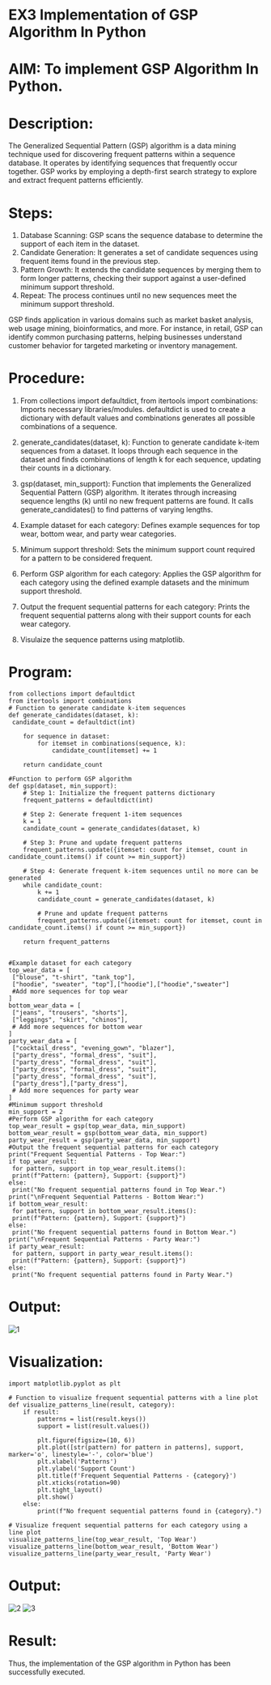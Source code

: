 # EX3 Implementation of GSP Algorithm In Python
# AIM: To implement GSP Algorithm In Python.
# Description:

The Generalized Sequential Pattern (GSP) algorithm is a data mining technique used for discovering frequent patterns within a sequence database. It operates by identifying sequences that frequently occur together. GSP works by employing a depth-first search strategy to explore and extract frequent patterns efficiently.
# Steps:
   
   1. Database Scanning: GSP scans the sequence database to determine the support of each item in the dataset.
   2. Candidate Generation: It generates a set of candidate sequences using frequent items found in the previous step.
   3. Pattern Growth: It extends the candidate sequences by merging them to form longer patterns, checking their support against a user-defined minimum support threshold.
   4. Repeat: The process continues until no new sequences meet the minimum support threshold.

GSP finds application in various domains such as market basket analysis, web usage mining, bioinformatics, and more. For instance, in retail, GSP can identify common purchasing patterns, helping businesses understand customer behavior for targeted marketing or inventory management. 
# Procedure:

1. From collections import defaultdict, from itertools import combinations: Imports necessary libraries/modules. defaultdict is used to create a dictionary with default values and combinations generates all possible combinations of a sequence.

2. generate_candidates(dataset, k): Function to generate candidate k-item sequences from a dataset. It loops through each sequence in the dataset and finds combinations of length k for each sequence, updating their counts in a dictionary.

3. gsp(dataset, min_support): Function that implements the Generalized Sequential Pattern (GSP) algorithm. It iterates through increasing sequence lengths (k) until no new frequent patterns are found. It calls generate_candidates() to find patterns of varying lengths.

4. Example dataset for each category: Defines example sequences for top wear, bottom wear, and party wear categories.

5. Minimum support threshold: Sets the minimum support count required for a pattern to be considered frequent.

6. Perform GSP algorithm for each category: Applies the GSP algorithm for each category using the defined example datasets and the minimum support threshold.

7. Output the frequent sequential patterns for each category: Prints the frequent sequential patterns along with their support counts for each wear category.

8. Visulaize the sequence patterns using matplotlib.
# Program:
```
from collections import defaultdict
from itertools import combinations
# Function to generate candidate k-item sequences
def generate_candidates(dataset, k):
 candidate_count = defaultdict(int)

    for sequence in dataset:
        for itemset in combinations(sequence, k):
            candidate_count[itemset] += 1

    return candidate_count

#Function to perform GSP algorithm
def gsp(dataset, min_support):
    # Step 1: Initialize the frequent patterns dictionary
    frequent_patterns = defaultdict(int)

    # Step 2: Generate frequent 1-item sequences
    k = 1
    candidate_count = generate_candidates(dataset, k)

    # Step 3: Prune and update frequent patterns
    frequent_patterns.update({itemset: count for itemset, count in candidate_count.items() if count >= min_support})

    # Step 4: Generate frequent k-item sequences until no more can be generated
    while candidate_count:
        k += 1
        candidate_count = generate_candidates(dataset, k)

        # Prune and update frequent patterns
        frequent_patterns.update({itemset: count for itemset, count in candidate_count.items() if count >= min_support})

    return frequent_patterns


#Example dataset for each category
top_wear_data = [
 ["blouse", "t-shirt", "tank_top"],
 ["hoodie", "sweater", "top"],["hoodie"],["hoodie","sweater"]
 #Add more sequences for top wear
]
bottom_wear_data = [
 ["jeans", "trousers", "shorts"],
 ["leggings", "skirt", "chinos"],
 # Add more sequences for bottom wear
]
party_wear_data = [
 ["cocktail_dress", "evening_gown", "blazer"],
 ["party_dress", "formal_dress", "suit"],
 ["party_dress", "formal_dress", "suit"],
 ["party_dress", "formal_dress", "suit"],
 ["party_dress", "formal_dress", "suit"],
 ["party_dress"],["party_dress"],
 # Add more sequences for party wear
]
#Minimum support threshold
min_support = 2
#Perform GSP algorithm for each category
top_wear_result = gsp(top_wear_data, min_support)
bottom_wear_result = gsp(bottom_wear_data, min_support)
party_wear_result = gsp(party_wear_data, min_support)
#Output the frequent sequential patterns for each category
print("Frequent Sequential Patterns - Top Wear:")
if top_wear_result:
 for pattern, support in top_wear_result.items():
 print(f"Pattern: {pattern}, Support: {support}")
else:
 print("No frequent sequential patterns found in Top Wear.")
print("\nFrequent Sequential Patterns - Bottom Wear:")
if bottom_wear_result:
 for pattern, support in bottom_wear_result.items():
 print(f"Pattern: {pattern}, Support: {support}")
else:
 print("No frequent sequential patterns found in Bottom Wear.")
print("\nFrequent Sequential Patterns - Party Wear:")
if party_wear_result:
 for pattern, support in party_wear_result.items():
 print(f"Pattern: {pattern}, Support: {support}")
else:
 print("No frequent sequential patterns found in Party Wear.")
```
# Output:
![1](https://github.com/user-attachments/assets/7e2ac427-2f6d-4227-96d5-728cfd670bab)

# Visualization:
```
import matplotlib.pyplot as plt

# Function to visualize frequent sequential patterns with a line plot
def visualize_patterns_line(result, category):
    if result:
        patterns = list(result.keys())
        support = list(result.values())

        plt.figure(figsize=(10, 6))
        plt.plot([str(pattern) for pattern in patterns], support, marker='o', linestyle='-', color='blue')
        plt.xlabel('Patterns')
        plt.ylabel('Support Count')
        plt.title(f'Frequent Sequential Patterns - {category}')
        plt.xticks(rotation=90)
        plt.tight_layout()
        plt.show()
    else:
        print(f"No frequent sequential patterns found in {category}.")

# Visualize frequent sequential patterns for each category using a line plot
visualize_patterns_line(top_wear_result, 'Top Wear')
visualize_patterns_line(bottom_wear_result, 'Bottom Wear')
visualize_patterns_line(party_wear_result, 'Party Wear')
```

# Output:
![2](https://github.com/user-attachments/assets/5fb0310d-a1f2-44b8-b5b8-f85ce94def68)
![3](https://github.com/user-attachments/assets/ef174890-4f48-4863-a00a-5a5cf8da1c1a)

# Result:
Thus, the implementation of the GSP algorithm in Python has been successfully executed.
